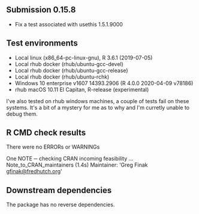 ## Submission 0.15.8
* Fix a test associated with usethis 1.5.1.9000


## Test environments
* Local linux (x86_64-pc-linux-gnu), R 3.6.1  (2019-07-05)
* Local rhub docker (rhub/ubuntu-gcc-devel)
* Local rhub docker (rhub/ubuntu-gcc-release)
* Local rhub docker (rhub/ubuntu-rchk)
* Windows 10 enterprise v1607 14393.2906 (R 4.0.0 2020-04-09 v78186)
* rhub macOS 10.11 El Capitan, R-release (experimental)

I've also tested on rhub windows machines, a couple of tests fail on these systems. It's a bit of a mystery for me as to why and I'm curretly unable to debug them.

## R CMD check results

There were no ERRORs or WARNINGs

One NOTE
─  checking CRAN incoming feasibility ... Note_to_CRAN_maintainers (1.4s)
   Maintainer: 'Greg Finak <gfinak@fredhutch.org>'


## Downstream dependencies

The package has no reverse dependencies.

